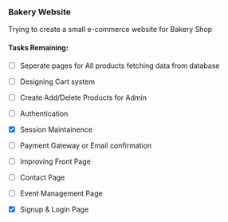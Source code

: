 ### Bakery Website

Trying to create a small e-commerce website for Bakery Shop

#### Tasks Remaining:

- [ ] Seperate pages for All products fetching data from database
- [ ] Designing Cart system
- [ ] Create Add/Delete Products for Admin
- [ ] Authentication
- [x] Session Maintainence
- [ ] Payment Gateway or Email confirmation
- [ ] Improving Front Page
- [ ] Contact Page
- [ ] Event Management Page
- [x] Signup & Login Page

